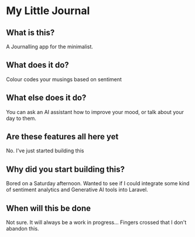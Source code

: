 # My Little Journal

## What is this?
A Journalling app for the minimalist.

## What does it do?
Colour codes your musings based on sentiment

## What else does it do?
You can ask an AI assistant how to improve your mood, or talk about your day to them.

## Are these features all here yet
No. I've just started building this

## Why did you start building this?
Bored on a Saturday afternoon. Wanted to see if I could integrate some kind of sentiment analytics and Generative AI tools into Laravel.

## When will this be done
Not sure. It will always be a work in progress... Fingers crossed that I don't abandon this.


